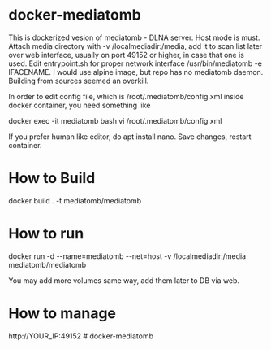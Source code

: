 # docker-mediatomb

This is dockerized vesion of mediatomb - DLNA server. Host mode is must. Attach media directory with -v /localmediadir:/media, add it to scan list later over web interface, usually on port 49152 or higher, in case that one is used. Edit entrypoint.sh for proper network interface /usr/bin/mediatomb -e IFACENAME.
I would use alpine image, but repo has no mediatomb daemon. Building from sources seemed an overkill.

In order to edit config file, which is /root/.mediatomb/config.xml inside docker container, you need something like

docker exec -it mediatomb bash
vi /root/.mediatomb/config.xml

If you prefer human like editor, do apt install nano.
Save changes, restart container.


# How to Build
docker build . -t mediatomb/mediatomb

# How to run
docker run -d --name=mediatomb --net=host -v /localmediadir:/media mediatomb/mediatomb

You may add more volumes same way, add them later to DB via web.

# How to manage
http://YOUR_IP:49152 # docker-mediatomb
